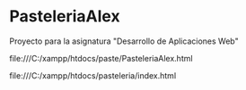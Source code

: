 # PasteleriaAlex
Proyecto para la asignatura "Desarrollo de Aplicaciones Web"

file:///C:/xampp/htdocs/paste/PasteleriaAlex.html


file:///C:/xampp/htdocs/pasteleria/index.html
